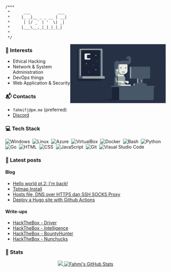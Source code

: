 ```
/***
 *      ___            ___ 
 *     |_ _|__ _ _ __ | __|
 *      | |/ _` | '  \| _| 
 *     |___\__,_|_|_|_|_|  
 *                         
 */
```

<img alt="Night Coding" src="https://raw.githubusercontent.com/AVS1508/AVS1508/master/assets/Night-Coding.gif" align="right"/>

### 🎯 Interests

-  Ethical Hacking
-  Network & System Administration
-  DevOps things
-  Web Application & Security

### 📬 Contacts

- `fahmifj@pm.me` (preferred)
- [Discord](https://discord.com/users/305634994938707969)

### 💻 Tech Stack

![Windows](https://img.shields.io/badge/Windows-1A2B34?style=flat-square&logo=Windows)&nbsp;
![Linux](https://img.shields.io/badge/Linux-1A2B34?style=flat-square&logo=Linux)&nbsp;
![Azure](https://img.shields.io/badge/-Azure-1A2B34?style=flat-square&logo=microsoft-azure)&nbsp;
![VirtualBox](https://img.shields.io/badge/-VirtualBox-1A2B34?style=flat-square&logo=virtualbox)&nbsp;
![Docker](https://img.shields.io/badge/-Docker-1A2B34?style=flat-square&logo=Docker)&nbsp;
![Bash](https://img.shields.io/badge/Scripting-1A2B34?style=flat-square&logo=gnu-bash)&nbsp;
![Python](https://img.shields.io/badge/-Python-1A2B34?style=flat-square&logo=python)&nbsp;
![Go](https://img.shields.io/badge/-Go-1A2B34?style=flat-square&logo=go)&nbsp;
![HTML](https://img.shields.io/badge/-HTML-1A2B34?style=flat-square&logo=HTML5)&nbsp;
![CSS](https://img.shields.io/badge/-CSS-1A2B34?style=flat-square&logo=CSS3&logoColor=1572B6)&nbsp;
![JavaScript](https://img.shields.io/badge/-JavaScript-1A2B34?style=flat-square&logo=javascript)&nbsp;
![Git](https://img.shields.io/badge/-Git-1A2B34?style=flat-square&logo=git)&nbsp;
![Visual Studio Code](https://img.shields.io/badge/-Visual%20Studio%20Code-1A2B34?style=flat-square&logo=visual-studio-code&logoColor=007ACC)&nbsp;

### 📝 Latest posts

#### Blog

<!-- BLOG:START -->
- [Hello world pt.2: I&#39;m back!](https://fahmifj.github.io/blog/hello-world-pt2/)
- [Tplmap Install](https://fahmifj.github.io/blog/tplmap-install/)
- [Hosts file, DNS over HTTPS dan SSH SOCKS Proxy](https://fahmifj.github.io/blog/hosts-file-dns-over-https-and-ssh-socks-proxy/)
- [Deploy a Hugo site with Github Actions](https://fahmifj.github.io/blog/hugo-github-actions/)
<!-- BLOG:END -->


#### Write-ups

<!-- BLOG-CTF:START -->
- [HackTheBox - Driver](https://fahmifj.github.io/hackthebox/driver/)
- [HackTheBox - Intelligence](https://fahmifj.github.io/hackthebox/intelligence/)
- [HackTheBox - BountyHunter](https://fahmifj.github.io/hackthebox/bountyhunter/)
- [HackTheBox - Nunchucks](https://fahmifj.github.io/hackthebox/nunchucks/)
<!-- BLOG-CTF:END -->


### 🔰 Stats
<!-- GitHub Stats -->

<p align="center">

<a href="https://github.com/fahmifj">
  <img height="170px" src="https://github-readme-stats.vercel.app/api/top-langs/?username=fahmifj&hide=html,css,roff&title_color=ffffff&text_color=c9cacc&icon_color=4AB197&bg_color=1A2B34&layout=compact&langs_count=6"/>
</a>

<a href="https://github.com/fahmifj">
  <img height="170px" src="https://github-readme-stats.vercel.app/api?username=fahmifj&show_icons=false&line_height=25&include_all_commits=true&count_private=true&title_color=ffffff&text_color=c9cacc&icon_color=4AB097&bg_color=1A2B34" alt="Fahmi's GitHub Stats">
</a>
<p>
